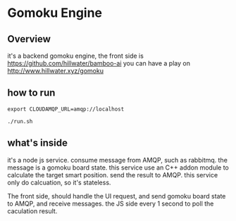 # Gomoku Engine

## Overview
it's a backend gomoku engine, 
the front side is https://github.com/hillwater/bamboo-ai 
you can have a play on http://www.hillwater.xyz/gomoku 



## how to run

````
export CLOUDAMQP_URL=amqp://localhost

./run.sh
````

## what's inside
it's a node js service.
consume message from AMQP, such as rabbitmq.
the message is a gomoku board state.
this service use an C++ addon module to calculate the target smart position.
send the result to AMQP.
this service only do calcuation, so it's stateless.

The front side, should handle the UI request, and send gomoku board state to AMQP, and receive messages.
the JS side every 1 second to poll the caculation result.
